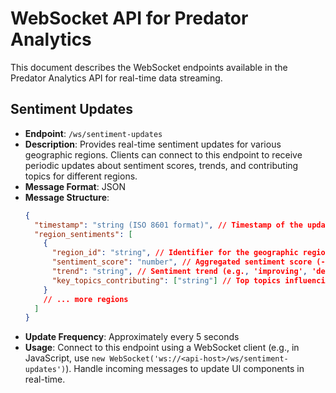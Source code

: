 # WebSocket API for Predator Analytics

This document describes the WebSocket endpoints available in the Predator Analytics API for real-time data streaming.

## Sentiment Updates

- **Endpoint**: `/ws/sentiment-updates`
- **Description**: Provides real-time sentiment updates for various geographic regions. Clients can connect to this endpoint to receive periodic updates about sentiment scores, trends, and contributing topics for different regions.
- **Message Format**: JSON
- **Message Structure**:
  ```json
  {
    "timestamp": "string (ISO 8601 format)", // Timestamp of the update
    "region_sentiments": [
      {
        "region_id": "string", // Identifier for the geographic region (e.g., 'USA_CA')
        "sentiment_score": "number", // Aggregated sentiment score (-1.0 to 1.0)
        "trend": "string", // Sentiment trend (e.g., 'improving', 'declining', 'stable')
        "key_topics_contributing": ["string"] // Top topics influencing sentiment
      }
      // ... more regions
    ]
  }
  ```
- **Update Frequency**: Approximately every 5 seconds
- **Usage**: Connect to this endpoint using a WebSocket client (e.g., in JavaScript, use `new WebSocket('ws://<api-host>/ws/sentiment-updates')`). Handle incoming messages to update UI components in real-time. 